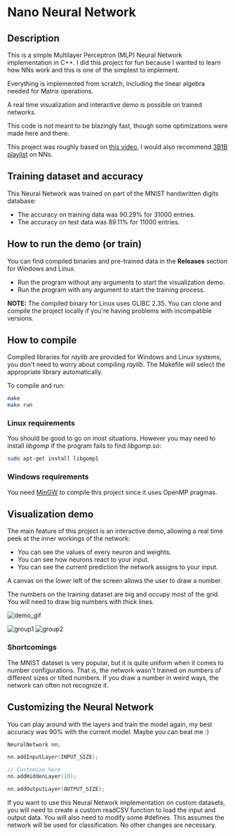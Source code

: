 # Nano Neural Network

## Description

This is a simple Multilayer Perceptron (MLP) Neural Network implementation in C++. I did this project for fun because I wanted to learn how NNs work and this is one of the simplest to implement.

Everything is implemented from scratch, including the linear algebra needed for Matrix operations.

A real time visualization and interactive demo is possible on trained networks.

This code is not meant to be blazingly fast, though some optimizations were made here and there.

This project was roughly based on [this video](https://www.youtube.com/watch?v=w8yWXqWQYmU), I would also recommend [3B1B playlist](https://youtube.com/playlist?list=PLZHQObOWTQDNU6R1_67000Dx_ZCJB-3pi&si=euRyhi6ECpi-81Ri) on NNs.

## Training dataset and accuracy

This Neural Network was trained on part of the MNIST handwritten digits database:

- The accuracy on training data was 90.29% for 31000 entries.
- The accuracy on test data was 89.11% for 11000 entries.

## How to run the demo (or train)

You can find compiled binaries and pre-trained data in the **Releases** section for Windows and Linux. 

- Run the program without any arguments to start the visualization demo. 
- Run the program with any argument to start the training process.

**NOTE:** The compiled binary for Linux uses GLIBC 2.35.
You can clone and compile the project locally if you're having problems with incompatible versions.

## How to compile

Compiled libraries for *raylib* are provided for Windows and Linux systems, you don't need to worry about compiling *raylib*.
The Makefile will select the appropriate library automatically.

To compile and run:

```sh
make
make run
```

### Linux requirements 

You should be good to go on most situations. However you may need to install *libgomp* if the program fails to find *libgomp.so*:

```sh
sudo apt-get install libgomp1
```

### Windows requirements

You need [MinGW](https://code.visualstudio.com/docs/cpp/config-mingw) to compile this project since it uses OpenMP pragmas. 

## Visualization demo

The main feature of this project is an interactive demo, allowing a real time peek at the inner workings of the network:

- You can see the values of every neuron and weights.
- You can see how neurons react to your input.
- You can see the current prediction the network assigns to your input.

A canvas on the lower left of the screen allows the user to draw a number.

The numbers on the training dataset are big and occupy most of the grid.
You will need to draw big numbers with thick lines.

![demo_gif](https://github.com/probablygab/nano-nn/assets/96994614/472ea101-122d-4fdd-a75e-56b1df0456d6)

![group1](https://github.com/probablygab/nano-nn/assets/96994614/8702aa09-a2e4-4dd7-910f-f769302bd496)
![group2](https://github.com/probablygab/nano-nn/assets/96994614/86c5f9fd-27d1-4e05-ad61-f30e6e30c96c)

### Shortcomings

The MNIST dataset is very popular, but it is quite uniform when it comes to number configurations. 
That is, the network wasn't trained on numbers of different sizes or tilted numbers. 
If you draw a number in weird ways, the network can often not recognize it.

## Customizing the Neural Network

You can play around with the layers and train the model again, my best accuracy was 90% with the current model. Maybe you can beat me :)

```C
NeuralNetwork nn;

nn.addInputLayer(INPUT_SIZE);

// Customize here
nn.addHiddenLayer(10);

nn.addOutputLayer(OUTPUT_SIZE);
```

If you want to use this Neural Network implementation on custom datasets, you will need to create a custom readCSV function to load the input and output data.
You will also need to modify some #defines. This assumes the network will be used for classification. No other changes are necessary.
